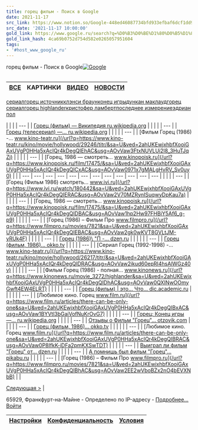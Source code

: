 ```yaml
---
title: горец фильм - Поиск в Google
date: 2021-11-17
src_link: https://www.notion.so/Google-448ed46087734bfd933efbaf6dcf1dd9
src_date: '2021-11-17 10:00:00'
gold_link: https://www.google.ru/search?q=%D0%B3%D0%BE%D1%80%D0%B5%D1%86+%D1%84%D0%B8%D0%BB%D1%8C%D0%BC&newwindow=1&client=safari&hl=ru-ru&prmd=ivnx&sxsrf=AOaemvK8-OtrfXgHnL63sPJ2HFJx136gAA%3A1633454709745&source=lnms&tbm=isch&sa=X&ved=2ahUKEwjAhuz95LPzAhWD-yoKHSXyBCIQ_AUoAXoECAIQAQ&biw=414&bih=715&dpr=2
gold_link_hash: 4ca69b0752d754d582e0265057951604
tags:
- '#host_www_google_ru'
---
```



горец фильм - Поиск в Google[![Google](/images/branding/searchlogo/1x/googlelogo_desk_heirloom_color_150x55dp.gif)](/?newwindow=1&client=safari&sa=X&sca_esv=91cc4add99ba6e00&hl=ru-ru&biw=414&bih=715&output=images&ie=UTF-8&tbm=isch&ved=0ahUKEwjxhbfXooiGAxUVgP0HHa5xAcIQPAgC)

|  |  |
| --- | --- |



| [ВСЕ](/search?q=%D0%B3%D0%BE%D1%80%D0%B5%D1%86+%D1%84%D0%B8%D0%BB%D1%8C%D0%BC&newwindow=1&client=safari&sca_esv=91cc4add99ba6e00&hl=ru-ru&biw=414&bih=715&ie=UTF-8&source=lnms&sa=X&ved=0ahUKEwjxhbfXooiGAxUVgP0HHa5xAcIQ_AUIBCgA) | КАРТИНКИ | [ВИДЕО](/search?q=%D0%B3%D0%BE%D1%80%D0%B5%D1%86+%D1%84%D0%B8%D0%BB%D1%8C%D0%BC&newwindow=1&client=safari&sca_esv=91cc4add99ba6e00&hl=ru-ru&biw=414&bih=715&ie=UTF-8&tbm=vid&source=lnms&sa=X&ved=0ahUKEwjxhbfXooiGAxUVgP0HHa5xAcIQ_AUIBigC) | [НОВОСТИ](/search?q=%D0%B3%D0%BE%D1%80%D0%B5%D1%86+%D1%84%D0%B8%D0%BB%D1%8C%D0%BC&newwindow=1&client=safari&sca_esv=91cc4add99ba6e00&hl=ru-ru&biw=414&bih=715&ie=UTF-8&tbm=nws&source=lnms&sa=X&ved=0ahUKEwjxhbfXooiGAxUVgP0HHa5xAcIQ_AUIBygD) |
| --- | --- | --- | --- |

[сериал](/search?newwindow=1&client=safari&sca_esv=91cc4add99ba6e00&hl=ru-ru&biw=414&bih=715&ie=UTF-8&tbm=isch&q=%D0%B3%D0%BE%D1%80%D0%B5%D1%86+%D1%84%D0%B8%D0%BB%D1%8C%D0%BC&chips=q:%D0%B3%D0%BE%D1%80%D0%B5%D1%86+%D1%84%D0%B8%D0%BB%D1%8C%D0%BC,online_chips:%D1%81%D0%B5%D1%80%D0%B8%D0%B0%D0%BB&sa=X&ved=0ahUKEwjxhbfXooiGAxUVgP0HHa5xAcIQ4lYICygA)[горец источник](/search?newwindow=1&client=safari&sca_esv=91cc4add99ba6e00&hl=ru-ru&biw=414&bih=715&ie=UTF-8&tbm=isch&q=%D0%B3%D0%BE%D1%80%D0%B5%D1%86+%D1%84%D0%B8%D0%BB%D1%8C%D0%BC&chips=q:%D0%B3%D0%BE%D1%80%D0%B5%D1%86+%D1%84%D0%B8%D0%BB%D1%8C%D0%BC,online_chips:%D0%B3%D0%BE%D1%80%D0%B5%D1%86+%D0%B8%D1%81%D1%82%D0%BE%D1%87%D0%BD%D0%B8%D0%BA&sa=X&ved=0ahUKEwjxhbfXooiGAxUVgP0HHa5xAcIQ4lYIDCgB)[клэнси браун](/search?newwindow=1&client=safari&sca_esv=91cc4add99ba6e00&hl=ru-ru&biw=414&bih=715&ie=UTF-8&tbm=isch&q=%D0%B3%D0%BE%D1%80%D0%B5%D1%86+%D1%84%D0%B8%D0%BB%D1%8C%D0%BC&chips=q:%D0%B3%D0%BE%D1%80%D0%B5%D1%86+%D1%84%D0%B8%D0%BB%D1%8C%D0%BC,online_chips:%D0%BA%D0%BB%D1%8D%D0%BD%D1%81%D0%B8+%D0%B1%D1%80%D0%B0%D1%83%D0%BD&sa=X&ved=0ahUKEwjxhbfXooiGAxUVgP0HHa5xAcIQ4lYIDSgC)[конец игры](/search?newwindow=1&client=safari&sca_esv=91cc4add99ba6e00&hl=ru-ru&biw=414&bih=715&ie=UTF-8&tbm=isch&q=%D0%B3%D0%BE%D1%80%D0%B5%D1%86+%D1%84%D0%B8%D0%BB%D1%8C%D0%BC&chips=q:%D0%B3%D0%BE%D1%80%D0%B5%D1%86+%D1%84%D0%B8%D0%BB%D1%8C%D0%BC,online_chips:%D0%BA%D0%BE%D0%BD%D0%B5%D1%86+%D0%B8%D0%B3%D1%80%D1%8B&sa=X&ved=0ahUKEwjxhbfXooiGAxUVgP0HHa5xAcIQ4lYIDigD)[дункан маклауд](/search?newwindow=1&client=safari&sca_esv=91cc4add99ba6e00&hl=ru-ru&biw=414&bih=715&ie=UTF-8&tbm=isch&q=%D0%B3%D0%BE%D1%80%D0%B5%D1%86+%D1%84%D0%B8%D0%BB%D1%8C%D0%BC&chips=q:%D0%B3%D0%BE%D1%80%D0%B5%D1%86+%D1%84%D0%B8%D0%BB%D1%8C%D0%BC,online_chips:%D0%B4%D1%83%D0%BD%D0%BA%D0%B0%D0%BD+%D0%BC%D0%B0%D0%BA%D0%BB%D0%B0%D1%83%D0%B4&sa=X&ved=0ahUKEwjxhbfXooiGAxUVgP0HHa5xAcIQ4lYIDygE)[горец сериал](/search?newwindow=1&client=safari&sca_esv=91cc4add99ba6e00&hl=ru-ru&biw=414&bih=715&ie=UTF-8&tbm=isch&q=%D0%B3%D0%BE%D1%80%D0%B5%D1%86+%D1%84%D0%B8%D0%BB%D1%8C%D0%BC&chips=q:%D0%B3%D0%BE%D1%80%D0%B5%D1%86+%D1%84%D0%B8%D0%BB%D1%8C%D0%BC,online_chips:%D0%B3%D0%BE%D1%80%D0%B5%D1%86+%D1%81%D0%B5%D1%80%D0%B8%D0%B0%D0%BB&sa=X&ved=0ahUKEwjxhbfXooiGAxUVgP0HHa5xAcIQ4lYIECgF)[горец highlander](/search?newwindow=1&client=safari&sca_esv=91cc4add99ba6e00&hl=ru-ru&biw=414&bih=715&ie=UTF-8&tbm=isch&q=%D0%B3%D0%BE%D1%80%D0%B5%D1%86+%D1%84%D0%B8%D0%BB%D1%8C%D0%BC&chips=q:%D0%B3%D0%BE%D1%80%D0%B5%D1%86+%D1%84%D0%B8%D0%BB%D1%8C%D0%BC,online_chips:%D0%B3%D0%BE%D1%80%D0%B5%D1%86+highlander&sa=X&ved=0ahUKEwjxhbfXooiGAxUVgP0HHa5xAcIQ4lYIESgG)[кристофер ламберт](/search?newwindow=1&client=safari&sca_esv=91cc4add99ba6e00&hl=ru-ru&biw=414&bih=715&ie=UTF-8&tbm=isch&q=%D0%B3%D0%BE%D1%80%D0%B5%D1%86+%D1%84%D0%B8%D0%BB%D1%8C%D0%BC&chips=q:%D0%B3%D0%BE%D1%80%D0%B5%D1%86+%D1%84%D0%B8%D0%BB%D1%8C%D0%BC,online_chips:%D0%BA%D1%80%D0%B8%D1%81%D1%82%D0%BE%D1%84%D0%B5%D1%80+%D0%BB%D0%B0%D0%BC%D0%B1%D0%B5%D1%80%D1%82&sa=X&ved=0ahUKEwjxhbfXooiGAxUVgP0HHa5xAcIQ4lYIEigH)[последнее измерение](/search?newwindow=1&client=safari&sca_esv=91cc4add99ba6e00&hl=ru-ru&biw=414&bih=715&ie=UTF-8&tbm=isch&q=%D0%B3%D0%BE%D1%80%D0%B5%D1%86+%D1%84%D0%B8%D0%BB%D1%8C%D0%BC&chips=q:%D0%B3%D0%BE%D1%80%D0%B5%D1%86+%D1%84%D0%B8%D0%BB%D1%8C%D0%BC,online_chips:%D0%BF%D0%BE%D1%81%D0%BB%D0%B5%D0%B4%D0%BD%D0%B5%D0%B5+%D0%B8%D0%B7%D0%BC%D0%B5%D1%80%D0%B5%D0%BD%D0%B8%D0%B5&sa=X&ved=0ahUKEwjxhbfXooiGAxUVgP0HHa5xAcIQ4lYIEygI)[эдриан пол](/search?newwindow=1&client=safari&sca_esv=91cc4add99ba6e00&hl=ru-ru&biw=414&bih=715&ie=UTF-8&tbm=isch&q=%D0%B3%D0%BE%D1%80%D0%B5%D1%86+%D1%84%D0%B8%D0%BB%D1%8C%D0%BC&chips=q:%D0%B3%D0%BE%D1%80%D0%B5%D1%86+%D1%84%D0%B8%D0%BB%D1%8C%D0%BC,online_chips:%D1%8D%D0%B4%D1%80%D0%B8%D0%B0%D0%BD+%D0%BF%D0%BE%D0%BB&sa=X&ved=0ahUKEwjxhbfXooiGAxUVgP0HHa5xAcIQ4lYIFCgJ)

| |  | | --- | | [Горец (фильм) — Википедия   ru.wikipedia.org](/url?q=https://ru.wikipedia.org/wiki/%25D0%2593%25D0%25BE%25D1%2580%25D0%25B5%25D1%2586_(%25D1%2584%25D0%25B8%25D0%25BB%25D1%258C%25D0%25BC)&sa=U&ved=2ahUKEwjxhbfXooiGAxUVgP0HHa5xAcIQr4kDegQIAhAC&usg=AOvVaw0mXnyDrv6a4YIcsWAq0VZF) | | |  | | --- | | [Горец (телесериал) —...   ru.wikipedia.org](/url?q=https://ru.wikipedia.org/wiki/%25D0%2593%25D0%25BE%25D1%2580%25D0%25B5%25D1%2586_(%25D1%2582%25D0%25B5%25D0%25BB%25D0%25B5%25D1%2581%25D0%25B5%25D1%2580%25D0%25B8%25D0%25B0%25D0%25BB)&sa=U&ved=2ahUKEwjxhbfXooiGAxUVgP0HHa5xAcIQr4kDegQIExAC&usg=AOvVaw1p5Xl1WWLfjusnnMnMQ9uT) | | |  | | --- | | [Фильм Горец (1986) -...   www.kino-teatr.ru](/url?q=https://www.kino-teatr.ru/kino/movie/hollywood/29246/titr/&sa=U&ved=2ahUKEwjxhbfXooiGAxUVgP0HHa5xAcIQr4kDegQIEhAC&usg=AOvVaw3FtxNUVLUi2l8_3HuTJqZj) | | |  | | --- | | [Горец, 1986 — смотреть...   www.kinopoisk.ru](/url?q=https://www.kinopoisk.ru/film/17475/&sa=U&ved=2ahUKEwjxhbfXooiGAxUVgP0HHa5xAcIQr4kDegQICxAC&usg=AOvVaw0971x7gMALgHvRV_Sv0uy0) | |
| --- | --- | --- | --- | --- | --- | --- | --- | --- | --- | --- | --- |
| |  | | --- | | [Горец (Фильм 1986) смотреть...   www.ivi.ru](/url?q=https://www.ivi.ru/watch/180442&sa=U&ved=2ahUKEwjxhbfXooiGAxUVgP0HHa5xAcIQr4kDegQIERAC&usg=AOvVaw2V70MZRynISuqwyDpKau7a) | | |  | | --- | | [Горец, 1986 — смотреть...   www.kinopoisk.ru](/url?q=https://www.kinopoisk.ru/film/17475/&sa=U&ved=2ahUKEwjxhbfXooiGAxUVgP0HHa5xAcIQr4kDegQIDBAC&usg=AOvVaw1hp2Hw97FHBiY5Af6_g-p9) | | |  | | --- | | [Горец (1986) – Фильм Про   www.filmpro.ru](/url?q=https://www.filmpro.ru/movies/7821&sa=U&ved=2ahUKEwjxhbfXooiGAxUVgP0HHa5xAcIQr4kDegQIEBAC&usg=AOvVaw2gk0wKVT8GVLtJM-yRUk4F) | | |  | | --- | | [Горец (1986)\ "П -...   dzen.ru](/url?q=https://dzen.ru/a/XztBLUM-_VU4jXsh&sa=U&ved=2ahUKEwjxhbfXooiGAxUVgP0HHa5xAcIQr4kDegQICRAC&usg=AOvVaw3SH1diWMg7ncc87dVZGnag) | |
| |  | | --- | | [Горец (фильм, 1986)...   okko.tv](/url?q=https://okko.tv/movie/highlander&sa=U&ved=2ahUKEwjxhbfXooiGAxUVgP0HHa5xAcIQr4kDegQIDxAC&usg=AOvVaw3yB0T-Lt9y9wLUDGgFBtV8) | | |  | | --- | | [Сериал Горец (1992-1998) -...   www.kino-teatr.ru](/url?q=https://www.kino-teatr.ru/kino/movie/hollywood/26217/titr/&sa=U&ved=2ahUKEwjxhbfXooiGAxUVgP0HHa5xAcIQr4kDegQIDRAC&usg=AOvVaw2ikud60epRI4hsAlWGz40v) | | |  | | --- | | [Фильм Горец (1986) - полная...   www.kinonews.ru](/url?q=https://www.kinonews.ru/movie_3272/highlander&sa=U&ved=2ahUKEwjxhbfXooiGAxUVgP0HHa5xAcIQr4kDegQIDhAC&usg=AOvVaw0QXINwOOmyGwft4EW4ELRT) | | |  | | --- | | [Горец (фильм) | это... Что...   dic.academic.ru](/url?q=https://dic.academic.ru/dic.nsf/ruwiki/62693&sa=U&ved=2ahUKEwjxhbfXooiGAxUVgP0HHa5xAcIQr4kDegQIChAC&usg=AOvVaw33Q6S--tU7C_kJr8MyU3Kk) | |
| |  | | --- | | [Любимое кино. Горец   www.film.ru](/url?q=https://www.film.ru/articles/there-can-be-only-one&sa=U&ved=2ahUKEwjxhbfXooiGAxUVgP0HHa5xAcIQr4kDegQIBxAC&usg=AOvVaw1BYVtl3bGaiVofNuKrOvG7) | | |  | | --- | | [Горец: Конец игры —...   ru.wikipedia.org](/url?q=https://ru.wikipedia.org/wiki/%25D0%2593%25D0%25BE%25D1%2580%25D0%25B5%25D1%2586:_%25D0%259A%25D0%25BE%25D0%25BD%25D0%25B5%25D1%2586_%25D0%25B8%25D0%25B3%25D1%2580%25D1%258B&sa=U&ved=2ahUKEwjxhbfXooiGAxUVgP0HHa5xAcIQr4kDegQIBBAC&usg=AOvVaw3nJrsjsEKzx-5EOv_RHV6i) | | |  | | --- | | [Отзывы о Фильм "Горец"...   otzovik.com](/url?q=https://otzovik.com/reviews/film_gorec_1986/&sa=U&ved=2ahUKEwjxhbfXooiGAxUVgP0HHa5xAcIQr4kDegQIAxAC&usg=AOvVaw2DgGWHBnvcf-8eT_SEj1f0) | | |  | | --- | | [Горец (фильм, 1986)...   okko.tv](/url?q=https://okko.tv/movie/highlander&sa=U&ved=2ahUKEwjxhbfXooiGAxUVgP0HHa5xAcIQr4kDegQIARAC&usg=AOvVaw1cI30W0qbiN7aeDO3Rk7oH) | |
| |  | | --- | | [Любимое кино. Горец   www.film.ru](/url?q=https://www.film.ru/articles/there-can-be-only-one&sa=U&ved=2ahUKEwjxhbfXooiGAxUVgP0HHa5xAcIQr4kDegQIBRAC&usg=AOvVaw0P8IfkK-iDFa2pmKXSwTDT) | | |  | | --- | | [Выиграл ли фильм "Горец" от...   dzen.ru](/url?q=https://dzen.ru/a/YgTJ8eRhqyEMOZlS&sa=U&ved=2ahUKEwjxhbfXooiGAxUVgP0HHa5xAcIQr4kDegQICBAC&usg=AOvVaw2eImFuFH182rBiEaFxB9uY) | | |  | | --- | | [А помнишь был фильм "Горец"...   pikabu.ru](/url?q=https://pikabu.ru/story/a_pomnish_byil_film_gorets_1986_g_7436292&sa=U&ved=2ahUKEwjxhbfXooiGAxUVgP0HHa5xAcIQr4kDegQIABAC&usg=AOvVaw3cBLv-lwR0aCVsCKrFzEA1) | | |  | | --- | | [Горец (1986) – Фильм Про   www.filmpro.ru](/url?q=https://www.filmpro.ru/movies/7821&sa=U&ved=2ahUKEwjxhbfXooiGAxUVgP0HHa5xAcIQr4kDegQIBhAC&usg=AOvVaw2EE2wVboBZx2nO4bEVXNbB) | |



 [Следующая >](/search?q=%D0%B3%D0%BE%D1%80%D0%B5%D1%86+%D1%84%D0%B8%D0%BB%D1%8C%D0%BC&newwindow=1&client=safari&sca_esv=91cc4add99ba6e00&hl=ru-ru&biw=414&bih=715&ie=UTF-8&tbm=isch&ei=F8tAZrGeGJWA9u8PruOFkAw&start=20&sa=N) |
  
65929, Франкфурт-на-Майне - Определено по IP-адресу - [Подробнее…](/url?q=https://support.google.com/websearch%3Fp%3Dws_settings_location%26hl%3Dru-DE&opi=89978449&sa=U&ved=0ahUKEwjxhbfXooiGAxUVgP0HHa5xAcIQty4IUw&usg=AOvVaw1ZHuVJdTesUhOGiAPJYnzP)[Войти](/url?q=https://accounts.google.com/ServiceLogin%3Fcontinue%3Dhttps://www.google.ru/search%253Fq%253D%2525D0%2525B3%2525D0%2525BE%2525D1%252580%2525D0%2525B5%2525D1%252586%252B%2525D1%252584%2525D0%2525B8%2525D0%2525BB%2525D1%25258C%2525D0%2525BC%2526newwindow%253D1%2526client%253Dsafari%2526hl%253Dru-ru%2526prmd%253Divnx%2526sxsrf%253DAOaemvK8-OtrfXgHnL63sPJ2HFJx136gAA:1633454709745%2526source%253Dlnms%2526tbm%253Disch%2526sa%253DX%2526ved%253D2ahUKEwjAhuz95LPzAhWD-yoKHSXyBCIQ_AUoAXoECAIQAQ%2526biw%253D414%2526bih%253D715%2526dpr%253D2%26hl%3Dru&opi=89978449&sa=U&ved=0ahUKEwjxhbfXooiGAxUVgP0HHa5xAcIQxs8CCFQ&usg=AOvVaw0z8qEjM55BMRLkGbQ7sPqS)

| [Настройки](https://www.google.ru/preferences?hl=ru&client=safari&sa=X&ved=0ahUKEwjxhbfXooiGAxUVgP0HHa5xAcIQv5YECFU) | [Конфиденциальность](https://www.google.ru/intl/ru_de/policies/privacy/) | [Условия](https://www.google.ru/intl/ru_de/policies/terms/) |
| --- | --- | --- |